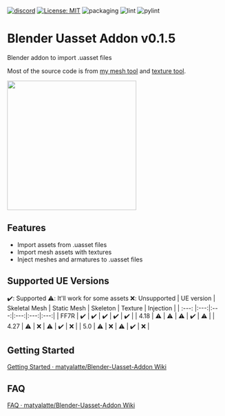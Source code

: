 [![discord](https://badgen.net/badge/icon/discord?icon=discord&label)](https://discord.gg/Qx2Ff3MByF)
[![License: MIT](https://img.shields.io/badge/License-MIT-yellow.svg)](https://opensource.org/licenses/MIT)
![packaging](https://github.com/matyalatte/Blender-Uasset-Addon/actions/workflows/main.yml/badge.svg)
![lint](https://github.com/matyalatte/Blender-Uasset-Addon/actions/workflows/lint.yml/badge.svg)
![pylint](https://img.shields.io/endpoint?url=https://gist.githubusercontent.com/matyalatte/f1a5f45e1346698f50387619ff6c5bf7/raw/blender_uasset_addon_pylint_badge.json)

# Blender Uasset Addon v0.1.5
Blender addon to import .uasset files

Most of the source code is from [my mesh tool](https://github.com/matyalatte/FF7R-mesh-importer) and [texture tool](https://github.com/matyalatte/UE4-DDS-Tools).


<img src="https://user-images.githubusercontent.com/69258547/176998434-48f409f4-55c6-4100-9e31-e5797f7c79c9.png" width="300">

## Features

- Import assets from .uasset files
- Import mesh assets with textures
- Inject meshes and armatures to .uasset files

## Supported UE Versions

:heavy_check_mark:: Supported
:warning:: It'll work for some assets
:x:: Unsupported
| UE version | Skeletal Mesh | Static Mesh | Skeleton | Texture | Injection |
| :---: |:---:|:---:|:---:|:---:|:---:|
| FF7R | :heavy_check_mark: | :heavy_check_mark: | :heavy_check_mark: | :heavy_check_mark: | :heavy_check_mark: |
| 4.18 | :warning: | :warning: | :warning:  | :heavy_check_mark: | :warning: |
| 4.27 | :warning: | :x: | :warning: | :heavy_check_mark: | :x: |
| 5.0 | :warning: | :x: | :warning: | :heavy_check_mark: | :x: |

## Getting Started
[Getting Started · matyalatte/Blender-Uasset-Addon Wiki](https://github.com/matyalatte/Blender-Uasset-Addon/wiki/Getting-Started)

## FAQ
[FAQ · matyalatte/Blender-Uasset-Addon Wiki](https://github.com/matyalatte/Blender-Uasset-Addon/wiki/FAQ)

